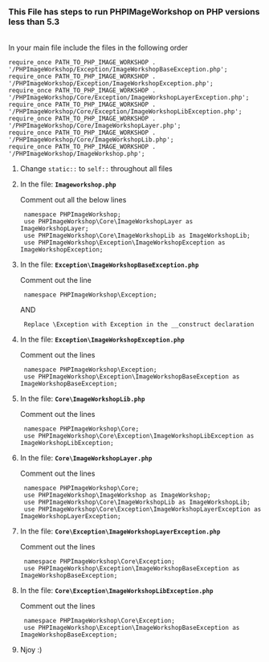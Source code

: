 <br/>

<h3>This File has steps to run PHPIMageWorkshop on PHP versions less than 5.3</h3>
<br/>
	In your main file include the files in the following order

	require_once PATH_TO_PHP_IMAGE_WORKSHOP . '/PHPImageWorkshop/Exception/ImageWorkshopBaseException.php';
	require_once PATH_TO_PHP_IMAGE_WORKSHOP . '/PHPImageWorkshop/Exception/ImageWorkshopException.php';
	require_once PATH_TO_PHP_IMAGE_WORKSHOP . '/PHPImageWorkshop/Core/Exception/ImageWorkshopLayerException.php';
	require_once PATH_TO_PHP_IMAGE_WORKSHOP . '/PHPImageWorkshop/Core/Exception/ImageWorkshopLibException.php';
	require_once PATH_TO_PHP_IMAGE_WORKSHOP . '/PHPImageWorkshop/Core/ImageWorkshopLayer.php';
	require_once PATH_TO_PHP_IMAGE_WORKSHOP . '/PHPImageWorkshop/Core/ImageWorkshopLib.php';
	require_once PATH_TO_PHP_IMAGE_WORKSHOP . '/PHPImageWorkshop/ImageWorkshop.php';


1. Change <code>static::</code> to <code>self::</code> throughout all files

2. In the file: <code><b>Imageworkshop.php</b></code>

	Comment out all the below lines

		namespace PHPImageWorkshop;
		use PHPImageWorkshop\Core\ImageWorkshopLayer as ImageWorkshopLayer;
		use PHPImageWorkshop\Core\ImageWorkshopLib as ImageWorkshopLib;
		use PHPImageWorkshop\Exception\ImageWorkshopException as ImageWorkshopException;
	
3. In the file: <code><b>Exception\ImageWorkshopBaseException.php</b></code>

	Comment out the line 

	    namespace PHPImageWorkshop\Exception;
	
	AND 

	    Replace \Exception with Exception in the __construct declaration
	

4. In the file: <code><b>Exception\ImageWorkshopException.php</b></code>

	Comment out the lines 	

	    namespace PHPImageWorkshop\Exception;
	    use PHPImageWorkshop\Exception\ImageWorkshopBaseException as ImageWorkshopBaseException;

5. In the file: <code><b>Core\ImageWorkshopLib.php</b></code>

	Comment out the lines 	

    	namespace PHPImageWorkshop\Core;
    	use PHPImageWorkshop\Core\Exception\ImageWorkshopLibException as ImageWorkshopLibException;

6. In the file: <code><b>Core\ImageWorkshopLayer.php</b></code>

	Comment out the lines 	

    	namespace PHPImageWorkshop\Core;
    	use PHPImageWorkshop\ImageWorkshop as ImageWorkshop;
    	use PHPImageWorkshop\Core\ImageWorkshopLib as ImageWorkshopLib;
    	use PHPImageWorkshop\Core\Exception\ImageWorkshopLayerException as ImageWorkshopLayerException;

7. In the file: <code><b>Core\Exception\ImageWorkshopLayerException.php</b></code>

	Comment out the lines 	

    	namespace PHPImageWorkshop\Core\Exception;
    	use PHPImageWorkshop\Exception\ImageWorkshopBaseException as ImageWorkshopBaseException;


8. In the file: <code><b>Core\Exception\ImageWorkshopLibException.php</b></code>

	Comment out the lines 	

    	namespace PHPImageWorkshop\Core\Exception;
    	use PHPImageWorkshop\Exception\ImageWorkshopBaseException as ImageWorkshopBaseException;

9. Njoy :)
